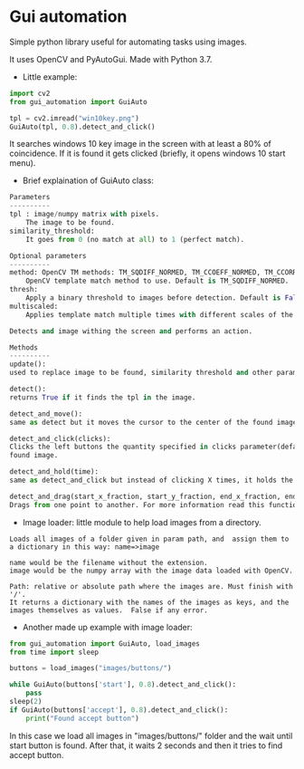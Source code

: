 # Gui automation

Simple python library useful for automating tasks using images.

It uses OpenCV and PyAutoGui. Made with Python 3.7.

* Little example: 

```python
import cv2
from gui_automation import GuiAuto

tpl = cv2.imread("win10key.png")
GuiAuto(tpl, 0.8).detect_and_click()
```

It searches windows 10 key image in the screen with at least a 80% of coincidence. If it is found it gets clicked (briefly, it opens windows 10 start menu).


* Brief explaination of GuiAuto class:
```python
Parameters
----------
tpl : image/numpy matrix with pixels.
    The image to be found.
similarity_threshold:
    It goes from 0 (no match at all) to 1 (perfect match).

Optional parameters
----------
method: OpenCV TM methods: TM_SQDIFF_NORMED, TM_CCOEFF_NORMED, TM_CCORR_NORMED
    OpenCV template match method to use. Default is TM_SQDIFF_NORMED.
thresh:
    Apply a binary threshold to images before detection. Default is False.
multiscaled:
    Applies template match multiple times with different scales of the screen.

Detects and image withing the screen and performs an action.

Methods
----------
update(): 
used to replace image to be found, similarity threshold and other parameters.

detect(): 
returns True if it finds the tpl in the image.

detect_and_move(): 
same as detect but it moves the cursor to the center of the found image withing the screen.

detect_and_click(clicks): 
Clicks the left buttons the quantity specified in clicks parameter(default 1) in the center of the
found image.

detect_and_hold(time): 
same as detect_and_click but instead of clicking X times, it holds the click @param time seconds.

detect_and_drag(start_x_fraction, start_y_fraction, end_x_fraction, end_y_fraction): 
Drags from one point to another. For more information read this function docstring.
```

* Image loader: little module to help load images from a directory.
```
Loads all images of a folder given in param path, and  assign them to a dictionary in this way: name=>image

name would be the filename without the extension.
image would be the numpy array with the image data loaded with OpenCV.

Path: relative or absolute path where the images are. Must finish with '/'.
It returns a dictionary with the names of the images as keys, and the images themselves as values.  False if any error.
```

* Another made up example with image loader:

```python
from gui_automation import GuiAuto, load_images
from time import sleep

buttons = load_images("images/buttons/")

while GuiAuto(buttons['start'], 0.8).detect_and_click():
    pass
sleep(2)
if GuiAuto(buttons['accept'], 0.8).detect_and_click():
    print("Found accept button")
```
In this case we load all images in "images/buttons/" folder and the wait until start button is found. After that, it waits 2 seconds and then it tries to find accept button.